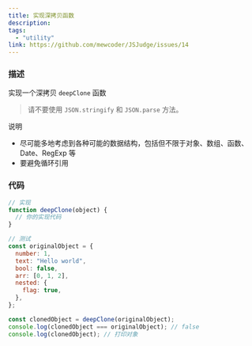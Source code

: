 ```yaml
---
title: 实现深拷贝函数
description:
tags:
  - "utility"
link: https://github.com/mewcoder/JSJudge/issues/14
---
```


### 描述

实现一个深拷贝 `deepClone` 函数

> 请不要使用 `JSON.stringify` 和 `JSON.parse` 方法。

说明

- 尽可能多地考虑到各种可能的数据结构，包括但不限于对象、数组、函数、Date、RegExp 等
- 要避免循环引用

### 代码

```javascript
// 实现
function deepClone(object) {
  // 你的实现代码
}

// 测试
const originalObject = {
  number: 1,
  text: "Hello world",
  bool: false,
  arr: [0, 1, 2],
  nested: {
    flag: true,
  },
};

const clonedObject = deepClone(originalObject);
console.log(clonedObject === originalObject); // false
console.log(clonedObject); // 打印对象
```
